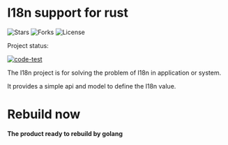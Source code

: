 # I18n support for rust

![Stars](https://img.shields.io/github/stars/Uberate/i18n?label=Stars)
![Forks](https://img.shields.io/github/forks/Uberate/i18n?label=Forks)
![License](https://img.shields.io/github/license/Uberate/i18n?label=LICENSE)

Project status:

[![code-test](https://github.com/Uberate/i18n/actions/workflows/code-test.yml/badge.svg?branch=main)](https://github.com/Uberate/i18n/actions/workflows/code-test.yml)

The I18n project is for solving the problem of I18n in application or system.

It provides a simple api and model to define the I18n value.

# Rebuild now
**The product ready to rebuild by golang**